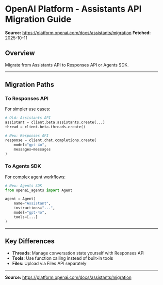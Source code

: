 # OpenAI Platform - Assistants API Migration Guide

**Source:** https://platform.openai.com/docs/assistants/migration
**Fetched:** 2025-10-11

## Overview

Migrate from Assistants API to Responses API or Agents SDK.

---

## Migration Paths

### To Responses API

For simpler use cases:

```python
# Old: Assistants API
assistant = client.beta.assistants.create(...)
thread = client.beta.threads.create()

# New: Responses API
response = client.chat.completions.create(
    model="gpt-4o",
    messages=messages
)
```

### To Agents SDK

For complex agent workflows:

```python
# New: Agents SDK
from openai_agents import Agent

agent = Agent(
    name="Assistant",
    instructions="...",
    model="gpt-4o",
    tools=[...]
)
```

---

## Key Differences

- **Threads**: Manage conversation state yourself with Responses API
- **Tools**: Use function calling instead of built-in tools
- **Files**: Upload via Files API separately

---

**Source:** https://platform.openai.com/docs/assistants/migration
